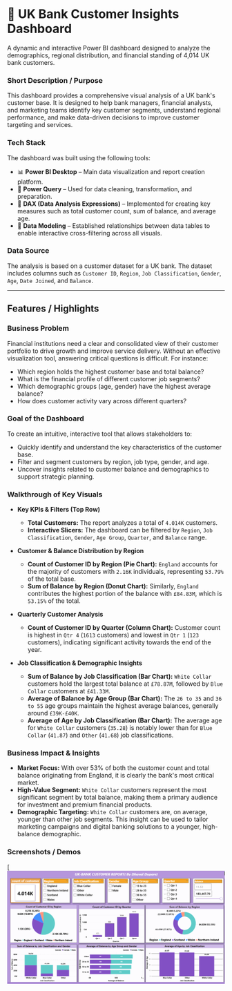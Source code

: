 # 🏦 UK Bank Customer Insights Dashboard

A dynamic and interactive Power BI dashboard designed to analyze the demographics, regional distribution, and financial standing of 4,014 UK bank customers.

### Short Description / Purpose

This dashboard provides a comprehensive visual analysis of a UK bank's customer base. It is designed to help bank managers, financial analysts, and marketing teams identify key customer segments, understand regional performance, and make data-driven decisions to improve customer targeting and services.

### Tech Stack

The dashboard was built using the following tools:
* 📊 **Power BI Desktop** – Main data visualization and report creation platform.
* 📂 **Power Query** – Used for data cleaning, transformation, and preparation.
* 🧠 **DAX (Data Analysis Expressions)** – Implemented for creating key measures such as total customer count, sum of balance, and average age.
* 📝 **Data Modeling** – Established relationships between data tables to enable interactive cross-filtering across all visuals.

### Data Source
The analysis is based on a customer dataset for a UK bank. The dataset includes columns such as `Customer ID`, `Region`, `Job Classification`, `Gender`, `Age`, `Date Joined`, and `Balance`.

---

## Features / Highlights

### Business Problem
Financial institutions need a clear and consolidated view of their customer portfolio to drive growth and improve service delivery. Without an effective visualization tool, answering critical questions is difficult. For instance:
* Which region holds the highest customer base and total balance?
* What is the financial profile of different customer job segments?
* Which demographic groups (age, gender) have the highest average balance?
* How does customer activity vary across different quarters?

### Goal of the Dashboard
To create an intuitive, interactive tool that allows stakeholders to:
* Quickly identify and understand the key characteristics of the customer base.
* Filter and segment customers by region, job type, gender, and age.
* Uncover insights related to customer balance and demographics to support strategic planning.

### Walkthrough of Key Visuals

* **Key KPIs & Filters (Top Row)**
    * **Total Customers:** The report analyzes a total of `4.014K` customers.
    * **Interactive Slicers:** The dashboard can be filtered by `Region`, `Job Classification`, `Gender`, `Age Group`, `Quarter`, and `Balance` range.

* **Customer & Balance Distribution by Region**
    * **Count of Customer ID by Region (Pie Chart):** `England` accounts for the majority of customers with `2.16K` individuals, representing `53.79%` of the total base.
    * **Sum of Balance by Region (Donut Chart):** Similarly, `England` contributes the highest portion of the balance with `£84.83M`, which is `53.15%` of the total.

* **Quarterly Customer Analysis**
    * **Count of Customer ID by Quarter (Column Chart):** Customer count is highest in `Qtr 4` (`1613` customers) and lowest in `Qtr 1` (`123` customers), indicating significant activity towards the end of the year.

* **Job Classification & Demographic Insights**
    * **Sum of Balance by Job Classification (Bar Chart):** `White Collar` customers hold the largest total balance at `£78.87M`, followed by `Blue Collar` customers at `£41.33M`.
    * **Average of Balance by Age Group (Bar Chart):** The `26 to 35` and `36 to 55` age groups maintain the highest average balances, generally around `£39K-£40K`.
    * **Average of Age by Job Classification (Bar Chart):** The average age for `White Collar` customers (`35.28`) is notably lower than for `Blue Collar` (`41.87`) and `Other` (`41.68`) job classifications.

### Business Impact & Insights
* **Market Focus:** With over 53% of both the customer count and total balance originating from England, it is clearly the bank's most critical market.
* **High-Value Segment:** `White Collar` customers represent the most significant segment by total balance, making them a primary audience for investment and premium financial products.
* **Demographic Targeting:** `White Collar` customers are, on average, younger than other job segments. This insight can be used to tailor marketing campaigns and digital banking solutions to a younger, high-balance demographic.

### Screenshots / Demos
[![UK Bank Customer Dashboard](https://github.com/Dhaval-DS/UK-BANK-CUSTOMER-DASHBOARD/blob/86481083d0a431ca2a886f7fb7434369704011f6/Uk-BankCustomer-Dashboard.png)
